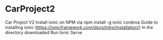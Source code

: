 # CarProject2
Car Project V2
Install ionic on NPM via npm install -g ionic cordova
Guide to installing ionic
(https://ionicframework.com/docs/intro/installation/)
In the directory downloaded Run Ionic Serve
